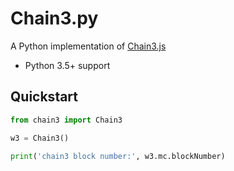 # Chain3.py


A Python implementation of [Chain3.js](https://github.com/MOACChain/moac-core/wiki/Chain3)

* Python 3.5+ support


## Quickstart

```python
from chain3 import Chain3

w3 = Chain3()

print('chain3 block number:', w3.mc.blockNumber)


